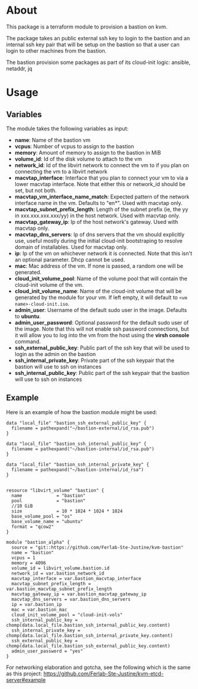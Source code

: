 # About

This package is a terraform module to provision a bastion on kvm.

The package takes an public external ssh key to login to the bastion and an internal ssh key pair that will be setup on the bastion so that a user can login to other machines from the bastion.

The bastion provision some packages as part of its cloud-init logic: ansible, netaddr, jq

# Usage

## Variables

The module takes the following variables as input:

- **name**: Name of the bastion vm
- **vcpus**: Number of vcpus to assign to the bastion
- **memory**: Amount of memory to assign to the bastion in MiB
- **volume_id**: Id of the disk volume to attach to the vm
- **network_id**: Id of the libvirt network to connect the vm to if you plan on connecting the vm to a libvirt network
- **macvtap_interface**: Interface that you plan to connect your vm to via a lower macvtap interface. Note that either this or network_id should be set, but not both.
- **macvtap_vm_interface_name_match**: Expected pattern of the network interface name in the vm. Defaults to "en*". Used with macvtap only.
- **macvtap_subnet_prefix_length**: Length of the subnet prefix (ie, the yy in xxx.xxx.xxx.xxx/yy) in the host network. Used with macvtap only.
- **macvtap_gateway_ip**: Ip of the host network's gateway. Used with macvtap only.
- **macvtap_dns_servers**: Ip of dns servers that the vm should explicitly use, useful mostly during the initial cloud-init bootstraping to resolve domain of installables. Used for macvtap only.
- **ip**: Ip of the vm on whichever network it is connected. Note that this isn't an optional parameter. Dhcp cannot be used.
- **mac**: Mac address of the vm. If none is passed, a random one will be generated.
- **cloud_init_volume_pool**: Name of the volume pool that will contain the cloud-init volume of the vm.
- **cloud_init_volume_name**: Name of the cloud-init volume that will be generated by the module for your vm. If left empty, it will default to ``<vm name>-cloud-init.iso``.
- **admin_user**: Username of the default sudo user in the image. Defaults to **ubuntu**.
- **admin_user_password**: Optional password for the default sudo user of the image. Note that this will not enable ssh password connections, but it will allow you to log into the vm from the host using the **virsh console** command.
- **ssh_external_public_key**: Public part of the ssh key that will be used to login as the admin on the bastion
- **ssh_internal_private_key**: Private part of the ssh keypair that the bastion will use to ssh on instances
- **ssh_internal_public_key**: Public part of the ssh keypair that the bastion will use to ssh on instances

## Example

Here is an example of how the bastion module might be used:

```
data "local_file" "bastion_ssh_external_public_key" {
  filename = pathexpand("~/bastion-external/id_rsa.pub")
}

data "local_file" "bastion_ssh_internal_public_key" {
  filename = pathexpand("~/bastion-internal/id_rsa.pub")
}

data "local_file" "bastion_ssh_internal_private_key" {
  filename = pathexpand("~/bastion-internal/id_rsa")
}


resource "libvirt_volume" "bastion" {
  name             = "bastion"
  pool             = "bastion"
  //10 GiB
  size             = 10 * 1024 * 1024 * 1024
  base_volume_pool = "os"
  base_volume_name = "ubuntu"
  format = "qcow2"
}

module "bastion_alpha" {
  source = "git::https://github.com/Ferlab-Ste-Justine/kvm-bastion"
  name = "bastion"
  vcpus = 1
  memory = 4096
  volume_id = libvirt_volume.bastion.id
  network_id = var.bastion_network_id
  macvtap_interface = var.bastion_macvtap_interface
  macvtap_subnet_prefix_length = var.bastion_macvtap_subnet_prefix_length
  macvtap_gateway_ip = var.bastion_macvtap_gateway_ip
  macvtap_dns_servers = var.bastion_dns_servers
  ip = var.bastion_ip
  mac = var.bastion_mac
  cloud_init_volume_pool = "cloud-init-vols"
  ssh_internal_public_key = chomp(data.local_file.bastion_ssh_internal_public_key.content)
  ssh_internal_private_key = chomp(data.local_file.bastion_ssh_internal_private_key.content)
  ssh_external_public_key = chomp(data.local_file.bastion_ssh_external_public_key.content)
  admin_user_password = "yes"
}
```

For networking elaboration and gotcha, see the following which is the same as this project: https://github.com/Ferlab-Ste-Justine/kvm-etcd-server#example
